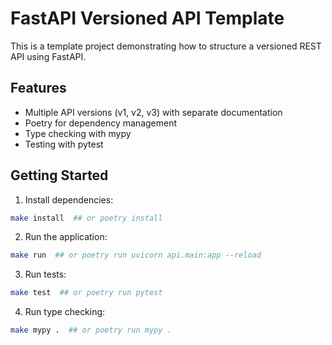 # FastAPI Versioned API Template

This is a template project demonstrating how to structure a versioned REST API using FastAPI.

## Features

- Multiple API versions (v1, v2, v3) with separate documentation
- Poetry for dependency management
- Type checking with mypy
- Testing with pytest

## Getting Started

1. Install dependencies:
```bash
make install  ## or poetry install
```

2. Run the application:
```bash
make run  ## or poetry run uvicorn api.main:app --reload
```

3. Run tests:
```bash
make test  ## or poetry run pytest
```

4. Run type checking:
```bash
make mypy .  ## or poetry run mypy .
```

